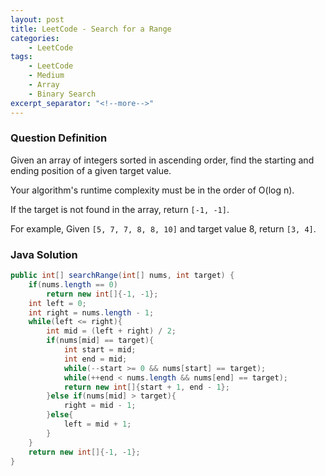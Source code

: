 ```yaml
---
layout: post
title: LeetCode - Search for a Range
categories:
    - LeetCode
tags:
    - LeetCode
    - Medium
    - Array
    - Binary Search
excerpt_separator: "<!--more-->"
---
```


### Question Definition

Given an array of integers sorted in ascending order, find the starting and ending position of a given target value.
<!--more-->

Your algorithm's runtime complexity must be in the order of O(log n).

If the target is not found in the array, return `[-1, -1]`.

For example,
Given `[5, 7, 7, 8, 8, 10]` and target value 8,
return `[3, 4]`.

### Java Solution
```java
public int[] searchRange(int[] nums, int target) {
    if(nums.length == 0)
        return new int[]{-1, -1};
    int left = 0;
    int right = nums.length - 1;
    while(left <= right){
        int mid = (left + right) / 2;
        if(nums[mid] == target){
            int start = mid;
            int end = mid;
            while(--start >= 0 && nums[start] == target);
            while(++end < nums.length && nums[end] == target);
            return new int[]{start + 1, end - 1};
        }else if(nums[mid] > target){
            right = mid - 1;
        }else{
            left = mid + 1;
        }
    }
    return new int[]{-1, -1};
}
```